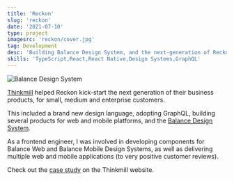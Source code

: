 ```yaml
---
title: 'Reckon'
slug: 'reckon'
date: '2021-07-10'
type: project
imagesrc: 'reckon/cover.jpg'
tag: Development
desc: 'Building Balance Design System, and the next-generation of Reckon products.'
skills: 'TypeScript,React,React Native,Design Systems,GraphQL'
---
```


![Balance Design System](https://files.nathansimpson.design/portfolio/reckon/reckon.jpg 'Balance Design System')

[Thinkmill](https://thinkmill.com.au) helped Reckon kick-start the next generation of their business products, for small, medium and enterprise customers.

This included a brand new design language, adopting GraphQL, building several products for web and mobile platforms, and the [Balance Design System](https://balance.reckon.com/package/getting-started).

As a frontend engineer, I was involved in developing components for Balance Web and Balance Mobile Design Systems, as well as delivering multiple web and mobile applications (to very positive customer reviews).

Check out the [case study](https://www.thinkmill.com.au/case-studies/reckon/) on the Thinkmill website.
